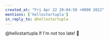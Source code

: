 ```yaml
---
created_at: "Fri Apr 22 20:04:58 +0000 2022"
mentions: ['hellostartupla']
in_reply_to: @hellostartupla
---
```


@hellostartupla If I'm not too late! 👋